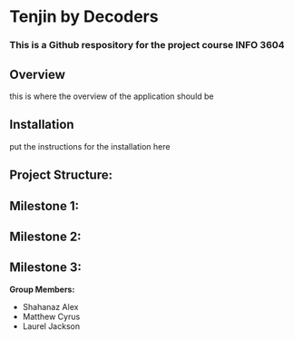 # Tenjin by Decoders
### This is a Github respository for the project course INFO 3604

## Overview
this is where the overview of the application should be 

## Installation
put the instructions for the installation here

## Project Structure:

## Milestone 1:

## Milestone 2:

## Milestone 3:


**Group Members:**
+ Shahanaz Alex
+ Matthew Cyrus
+ Laurel Jackson
